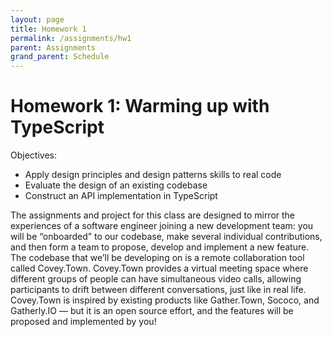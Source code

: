 ```yaml
---
layout: page
title: Homework 1
permalink: /assignments/hw1
parent: Assignments
grand_parent: Schedule
---
```


# Homework 1: Warming up with TypeScript

Objectives:
* Apply design principles and design patterns skills to real code
* Evaluate the design of an existing codebase
* Construct an API implementation in TypeScript


The assignments and project for this class are designed to mirror the experiences of a software engineer joining a new development team: you will be “onboarded” to our codebase, make several individual contributions, and then form a team to propose, develop and implement a new feature. The codebase that we’ll be developing on is a remote collaboration tool called Covey.Town. Covey.Town provides a virtual meeting space where different groups of people can have simultaneous video calls, allowing participants to drift between different conversations, just like in real life. Covey.Town is inspired by existing products like Gather.Town, Sococo, and Gatherly.IO — but it is an open source effort, and the features will be proposed and implemented by you!
